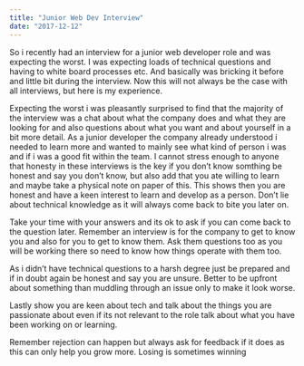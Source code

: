 ```yaml
---
title: "Junior Web Dev Interview"
date: "2017-12-12"
---
```


So i recently had an interview for a junior web developer role and was expecting the worst. I was expecting loads of technical questions and having to white board processes etc. And basically was bricking it before and little bit during the interview. Now this will not always be the case with all interviews, but here is my experience.

Expecting the worst i was pleasantly surprised to find that the majority of the interview was a chat about what the company does and what they are looking for and also questions about what you want and about yourself in a bit more detail. As a junior developer the company already understood i needed to learn more and wanted to mainly see what kind of person i was and if i was a good fit within the team.
I cannot stress enough to anyone that honesty in these interviews is the key if you don’t know somthing be honest and say you don’t know, but also add that you ate willing to learn and maybe take a physical note on paper of this. This shows then you are honest and have a keen interest to learn and develop as a person. Don’t lie about technical knowledge as it will always come back to bite you later on.

Take your time with your answers and its ok to ask if you can come back to the question later. Remember an interview is for the company to get to know you and also for you to get to know them. Ask them questions too as you will be working there so need to know how things operate with them too.

As i didn’t have technical questions to a harsh degree just be prepared and if in doubt again be honest and say you are unsure. Better to be upfront about something than muddling through an issue only to make it look worse.

Lastly show you are keen about tech and talk about the things you are passionate about even if its not relevant to the role talk about what you have been working on or learning.

Remember rejection can happen but always ask for feedback if it does as this can only help you grow more. Losing is sometimes winning
